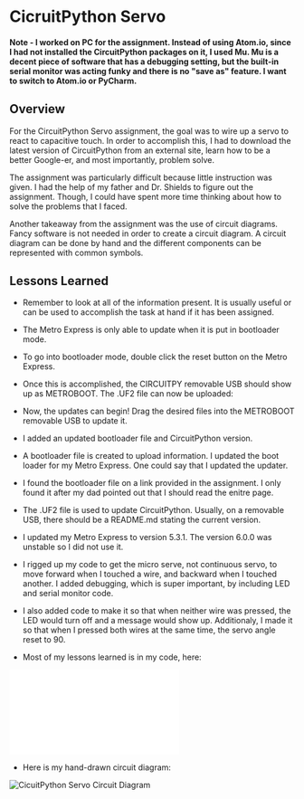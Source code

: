# CicruitPython Servo 

#### Note - I worked on PC for the assignment. Instead of using Atom.io, since I had not installed the CircuitPython packages on it, I used Mu. Mu is a decent piece of software that has a debugging setting, but the built-in serial monitor was acting funky and there is no "save as" feature. I want to switch to Atom.io or PyCharm.

## Overview
For the CircuitPython Servo assignment, the goal was to wire up a servo to react to capacitive touch. In order to accomplish this, I had to download the latest version of CircuitPython from an external site, learn how to be a better Google-er, and most importantly, problem solve.

The assignment was particularly difficult because little instruction was given. I had the help of my father and Dr. Shields to figure out the assignment. Though, I could have spent more time thinking about how to solve the problems that I faced.

Another takeaway from the assignment was the use of circuit diagrams. Fancy software is not needed in order to create a circuit diagram. A circuit diagram can be done by hand and the different components can be represented with common symbols.

## Lessons Learned
* Remember to look at all of the information present. It is usually useful or can be used to accomplish the task at hand if it has been assigned.
* The Metro Express is only able to update when it is put in bootloader mode. 
* To go into bootloader mode, double click the reset button on the Metro Express.
* Once this is accomplished, the CIRCUITPY removable USB should show up as METROBOOT. The .UF2 file can now be uploaded:
* Now, the updates can begin! Drag the desired files into the METROBOOT removable USB to update it. 
* I added an updated bootloader file and CircuitPython version.
* A bootloader file is created to upload information. I updated the boot loader for my Metro Express. One could say that I updated the updater.
* I found the bootloader file on a link provided in the assignment. I only found it after my dad pointed out that I should read the enitre page. 
* The .UF2 file is used to update CircuitPython. Usually, on a removable USB, there should be a README.md stating the current version.
* I updated my Metro Express to version 5.3.1. The version 6.0.0 was unstable so I did not use it.

* I rigged up my code to get the micro serve, not continuous servo, to move forward when I touched a wire, and backward when I touched another. I added debugging, which is super important, by including LED and serial monitor code. 
* I also added code to make it so that when neither wire was pressed, the LED would turn off and a message would show up. Additionaly, I made it so that when I pressed both wires at the same time, the servo angle reset to 90.

* Most of my lessons learned is in my code, here:

![CircuitPython Servo Code](/CircuitPython_Servo/Luke-Engineering_III-CircuitPython_Servo.py)

* Here is my hand-drawn circuit diagram:

![CicuitPython Servo Circuit Diagram](/CircuitPython_Servo/Luke-Engineering_III-CicuitPython_Servo_Circuit_Diagram)

